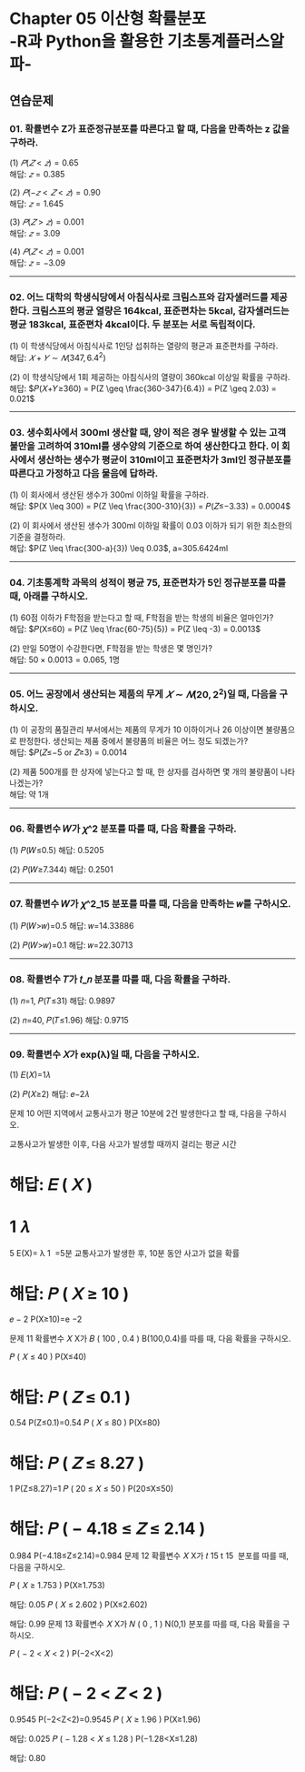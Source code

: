 # Chapter 05 이산형 확률분포<br>-R과 Python을 활용한 기초통계플러스알파-

## 연습문제

### 01. 확률변수 Z가 표준정규분포를 따른다고 할 때, 다음을 만족하는 z 값을 구하라.

(1) $𝑃(𝑍<𝑧) = 0.65$<br>
해답: $𝑧 = 0.385$

(2) $𝑃(−𝑧<𝑍<𝑧) = 0.90$<br>
해답: $𝑧 = 1.645$

(3) $𝑃(𝑍>𝑧) = 0.001$<br>
해답: $𝑧 = 3.09$

(4) $𝑃(𝑍<𝑧) = 0.001$<br>
해답: $𝑧 = −3.09$

---
### 02. 어느 대학의 학생식당에서 아침식사로 크림스프와 감자샐러드를 제공한다. 크림스프의 평균 열량은 164kcal, 표준편차는 5kcal, 감자샐러드는 평균 183kcal, 표준편차 4kcal이다. 두 분포는 서로 독립적이다.

(1) 이 학생식당에서 아침식사로 1인당 섭취하는 열량의 평균과 표준편차를 구하라.<br>
해답: $𝑋+𝑌∼𝑁(347, 6.4^2)$

(2) 이 학생식당에서 1회 제공하는 아침식사의 열량이 360kcal 이상일 확률을 구하라.<br>
해답: $𝑃(𝑋+𝑌≥360) = P(Z \geq \frac{360-347}{6.4}) = P(Z \geq 2.03) = 0.021$

---
### 03. 생수회사에서 300ml 생산할 때, 양이 적은 경우 발생할 수 있는 고객 불만을 고려하여 310ml를 생수양의 기준으로 하여 생산한다고 한다. 이 회사에서 생산하는 생수가 평균이 310ml이고 표준편차가 3ml인 정규분포를 따른다고 가정하고 다음 물음에 답하라.

(1) 이 회사에서 생산된 생수가 300ml 이하일 확률을 구하라.<br>
해답: $P(X \leq 300) = P(Z \leq \frac{300-310}{3}) = 𝑃(𝑍≤−3.33) = 0.0004$

(2) 이 회사에서 생산된 생수가 300ml 이하일 확률이 0.03 이하가 되기 위한 최소한의 기준을 결정하라.<br>
해답: $P(Z \leq \frac{300-a}{3}) \leq 0.03$, a=305.6424ml

---
### 04. 기초통계학 과목의 성적이 평균 75, 표준편차가 5인 정규분포를 따를 때, 아래를 구하시오.

(1) 60점 이하가 F학점을 받는다고 할 때, F학점을 받는 학생의 비율은 얼마인가?<br>
해답: $𝑃(X≤60) = P(Z \leq \frac{60-75}{5}) = P(Z \leq -3) = 0.0013$

(2) 만일 50명이 수강한다면, F학점을 받는 학생은 몇 명인가?<br>
해답: $50 × 0.0013 = 0.065$, 1명

---
### 05. 어느 공장에서 생산되는 제품의 무게 $𝑋∼𝑁(20, 2^2)$일 때, 다음을 구하시오.

(1) 이 공장의 품질관리 부서에서는 제품의 무게가 10 이하이거나 26 이상이면 불량품으로 판정한다. 생산되는 제품 중에서 불량품의 비율은 어느 정도 되겠는가?<br>
해답: $𝑃(𝑍≤−5 or 𝑍≥3) = 0.0014

(2) 제품 500개를 한 상자에 넣는다고 할 때, 한 상자를 검사하면 몇 개의 불량품이 나타나겠는가?<br>
해답: 약 1개

---
### 06. 확률변수 𝑊가 𝜒^2 분포를 따를 때, 다음 확률을 구하라.

(1) 𝑃(𝑊≤0.5)
해답: 0.5205

(2) 𝑃(𝑊≥7.344)
해답: 0.2501

---
### 07. 확률변수 𝑊가 𝜒^2_15 분포를 따를 때, 다음을 만족하는 𝑤를 구하시오.

(1) 𝑃(𝑊>𝑤)=0.5
해답: 𝑤=14.33886

(2) 𝑃(𝑊>𝑤)=0.1
해답: 𝑤=22.30713

---
### 08. 확률변수 𝑇가 𝑡_𝑛 분포를 따를 때, 다음 확률을 구하라.

(1) 𝑛=1, 𝑃(𝑇≤31)
해답: 0.9897

(2) 𝑛=40, 𝑃(𝑇≤1.96)
해답: 0.9715

---
### 09. 확률변수 𝑋가 exp(λ)일 때, 다음을 구하시오.

(1) 𝐸(𝑋)=1𝜆

(2) 𝑃(𝑋≥2)
해답: 𝑒−2𝜆

문제 10
어떤 지역에서 교통사고가 평균 10분에 2건 발생한다고 할 때, 다음을 구하시오.

교통사고가 발생한 이후, 다음 사고가 발생할 때까지 걸리는 평균 시간

해답: 
𝐸
(
𝑋
)
=
1
𝜆
=
5
E(X)= 
λ
1
​
 =5분
교통사고가 발생한 후, 10분 동안 사고가 없을 확률

해답: 
𝑃
(
𝑋
≥
10
)
=
𝑒
−
2
P(X≥10)=e 
−2
 
문제 11
확률변수 
𝑋
X가 
𝐵
(
100
,
0.4
)
B(100,0.4)를 따를 때, 다음 확률을 구하시오.

𝑃
(
𝑋
≤
40
)
P(X≤40)

해답: 
𝑃
(
𝑍
≤
0.1
)
=
0.54
P(Z≤0.1)=0.54
𝑃
(
𝑋
≤
80
)
P(X≤80)

해답: 
𝑃
(
𝑍
≤
8.27
)
=
1
P(Z≤8.27)=1
𝑃
(
20
≤
𝑋
≤
50
)
P(20≤X≤50)

해답: 
𝑃
(
−
4.18
≤
𝑍
≤
2.14
)
=
0.984
P(−4.18≤Z≤2.14)=0.984
문제 12
확률변수 
𝑋
X가 
𝑡
15
t 
15
​
  분포를 따를 때, 다음을 구하시오.

𝑃
(
𝑋
≥
1.753
)
P(X≥1.753)

해답: 0.05
𝑃
(
𝑋
≤
2.602
)
P(X≤2.602)

해답: 0.99
문제 13
확률변수 
𝑋
X가 
𝑁
(
0
,
1
)
N(0,1) 분포를 따를 때, 다음 확률을 구하시오.

𝑃
(
−
2
<
𝑋
<
2
)
P(−2<X<2)

해답: 
𝑃
(
−
2
<
𝑍
<
2
)
=
0.9545
P(−2<Z<2)=0.9545
𝑃
(
𝑋
≥
1.96
)
P(X≥1.96)

해답: 0.025
𝑃
(
−
1.28
<
𝑋
≤
1.28
)
P(−1.28<X≤1.28)

해답: 0.80